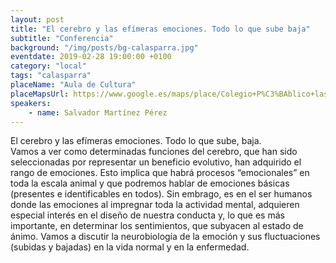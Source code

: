 ```yaml
---
layout: post
title: "El cerebro y las efímeras emociones. Todo lo que sube baja"
subtitle: "Conferencia"
background: "/img/posts/bg-calasparra.jpg"
eventdate: 2019-02-28 19:00:00 +0100
category: "local"
tags: "calasparra"
placeName: "Aula de Cultura"
placeMapsUrl: https://www.google.es/maps/place/Colegio+P%C3%BAblico+las+Pedreras/@38.2298517,-1.7078136,17z/data=!3m1!4b1!4m5!3m4!1s0xd6448d01ad8dd55:0xc198367f18c979b6!8m2!3d38.2298475!4d-1.7056249?hl=en
speakers:
    - name: Salvador Martínez Pérez
---
```



El cerebro y las efímeras emociones. Todo lo que sube, baja.  
Vamos a ver como determinadas funciones del cerebro, que han sido seleccionadas por representar un beneficio evolutivo, han adquirido el rango de emociones. Esto implica que habrá procesos “emocionales” en toda la escala animal y que podremos hablar de emociones básicas (presentes e identificables en todos). Sin embrago, es en el ser humanos donde las emociones al impregnar toda la actividad mental, adquieren especial interés en el diseño de nuestra conducta y, lo que es más importante, en determinar los sentimientos, que subyacen al estado de ánimo. Vamos a discutir la neurobiología de la emoción y sus fluctuaciones (subidas y bajadas) en la vida normal y en la enfermedad.
